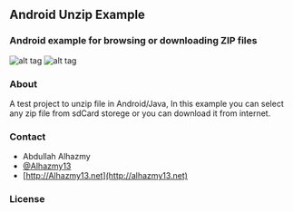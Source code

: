 ## Android Unzip Example
### Android example for browsing or downloading ZIP files
![alt tag](https://cloud.githubusercontent.com/assets/4659608/10479361/ac8a8c62-726c-11e5-8e3e-032ffeba28da.png)
![alt tag](https://cloud.githubusercontent.com/assets/4659608/10479362/ac934050-726c-11e5-9869-8c6cd0e0b02b.png)






### About

A test project to unzip file in Android/Java, In this example you can select any zip file from sdCard storege or you can download it from internet.


### Contact

* Abdullah Alhazmy
* [@Alhazmy13](http://twitter.com/indragie)
* [http://Alhazmy13.net](http://alhazmy13.net)

### License

